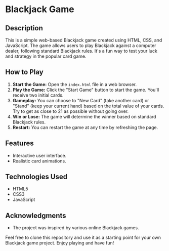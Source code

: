 # Blackjack Game

## Description

This is a simple web-based Blackjack game created using HTML, CSS, and JavaScript. The game allows users to play Blackjack against a computer dealer, following standard Blackjack rules. It's a fun way to test your luck and strategy in the popular card game.

## How to Play

1. **Start the Game:** Open the `index.html` file in a web browser.
2. **Play the Game:** Click the "Start Game" button to start the game. You'll receive two initial cards.
3. **Gameplay:** You can choose to "New Card" (take another card) or "Stand" (keep your current hand) based on the total value of your cards. Try to get as close to 21 as possible without going over.
4. **Win or Lose:** The game will determine the winner based on standard Blackjack rules.
5. **Restart:** You can restart the game at any time by refreshing the page.

## Features

- Interactive user interface.
- Realistic card animations.

## Technologies Used

- HTML5
- CSS3
- JavaScript

## Acknowledgments

- The project was inspired by various online Blackjack games.

Feel free to clone this repository and use it as a starting point for your own Blackjack game project. Enjoy playing and have fun!

